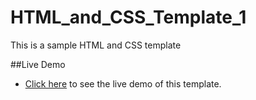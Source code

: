 # HTML_and_CSS_Template_1
This is a sample HTML and CSS template

##Live Demo

- [Click here](https://elazawy.github.io/HTML_and_CSS_Template_1/) to see the live demo of this template. 
